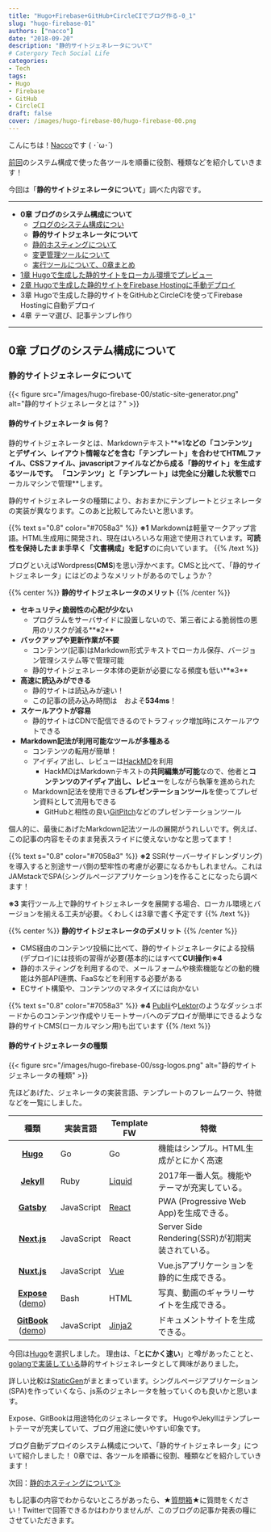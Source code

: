 ```yaml
---
title: "Hugo+Firebase+GitHub+CircleCIでブログ作る-0_1"
slug: "hugo-firebase-01"
authors: ["nacco"]
date: "2018-09-20"
description: "静的サイトジェネレータについて"
# Catergory Tech Social Life
categories:
- Tech
tags:
- Hugo
- Firebase
- GitHub
- CircleCI
draft: false
cover: /images/hugo-firebase-00/hugo-firebase-00.png
---
```


こんにちは！[Nacco](https://twitter.com/climbing_nacco)です ( ･`ω･´)

[前回](../hugo-firebase-00#システム構成)のシステム構成で使った各ツールを順番に役割、種類などを紹介していきます！

今回は「**静的サイトジェネレータについて**」調べた内容です。

---

- **0章 ブログのシステム構成について**
    - [ブログのシステム構成につい](../hugo-firebase-00)
    - **静的サイトジェネレータについて**
    - [静的ホスティングについて](../hugo-firebase-02)
    - [変更管理ツールについて](../hugo-firebase-03)
    - [実行ツールについて、0章まとめ](../hugo-firebase-04)
- [1章 Hugoで生成した静的サイトをローカル環境でプレビュー](../hugo-firebase-10)
- [2章 Hugoで生成した静的サイトをFirebase Hostingに手動デプロイ](../hugo-firebase-20)
- 3章 Hugoで生成した静的サイトをGitHubとCircleCIを使ってFirebase Hostingに自動デプロイ
- 4章 テーマ選び、記事テンプレ作り

---
## 0章 ブログのシステム構成について

### 静的サイトジェネレータについて
{{< figure src="/images/hugo-firebase-00/static-site-generator.png" alt="静的サイトジェネレータとは？" >}}

#### 静的サイトジェネレータ is 何？

静的サイトジェネレータとは、Markdownテキスト**※1**などの「**コンテンツ**」とデザイン、レイアウト情報などを含む「**テンプレート**」を合わせてHTMLファイル、CSSファイル、javascriptファイルなどから成る「**静的サイト**」を生成するツールです。
「コンテンツ」と「テンプレート」は完全に分離した状態で**ローカルマシンで管理**します。


静的サイトジェネレータの種類により、おおまかにテンプレートとジェネレータの実装が異なります。このあと比較してみたいと思います。

{{% text s="0.8" color="#7058a3" %}}
**※1** Markdownは軽量マークアップ言語。HTML生成用に開発され、現在はいろいろな用途で使用されています。**可読性を保持したまま手早く「文書構成」を記す**のに向いています。
{{% /text %}}

ブログといえばWordpress(**CMS**)を思い浮かべます。CMSと比べて、「静的サイトジェネレータ」にはどのようなメリットがあるのでしょうか？

{{% center %}}
**静的サイトジェネレータのメリット**
{{% /center %}}


- **セキュリティ脆弱性の心配が少ない**
    - プログラムをサーバサイドに設置しないので、第三者による脆弱性の悪用のリスクが減る**※2**
- **バックアップや更新作業が不要**
    - コンテンツ(記事)はMarkdown形式テキストでローカル保存、バージョン管理システム等で管理可能
    - 静的サイトジェネレータ本体の更新が必要になる頻度も低い**※3**
- **高速に読込みができる**
    - 静的サイトは読込みが速い！
    - この記事の読み込み時間は　およそ**534ms**！
- **スケールアウトが容易**
    - 静的サイトはCDNで配信できるのでトラフィック増加時にスケールアウトできる
- **Markdown記法が利用可能なツールが多種ある**
    - コンテンツの転用が簡単！
    - アイディア出し、レビューは[HackMD](https://hackmd.io/)を利用
        - HackMDはMarkdownテキストの**共同編集が可能**なので、他者と**コンテンツのアイディア出し、レビュー**をしながら執筆を進められた
    - Markdown記法を使用できる**プレゼンテーションツール**を使ってプレゼン資料として流用もできる
        - GitHubと相性の良い[GitPitch](https://gitpitch.com/docs/getting-started/tutorial/)などのプレゼンテーションツール

個人的に、最後にあげたMarkdown記法ツールの展開がうれしいです。例えば、この記事の内容をそのまま発表スライドに使えないかなと思ってます！


{{% text s="0.8" color="#7058a3" %}}
**※2** SSR(サーバーサイドレンダリング)を導入すると別途サーバ側の堅牢性の考慮が必要になるかもしれません。これはJAMstackでSPA(シングルページアプリケーション)を作ることになったら調べます！

**※3** 実行ツール上で静的サイトジェネレータを展開する場合、ローカル環境とバージョンを揃える工夫が必要。くわしくは3章で書く予定です
{{% /text %}} 

{{% center %}}
**静的サイトジェネレータのデメリット**
{{% /center %}}


- CMS経由のコンテンツ投稿に比べて、静的サイトジェネレータによる投稿(デプロイ)には技術の習得が必要(基本的にはすべて**CUI操作**)**※4**
- 静的ホスティングを利用するので、メールフォームや検索機能などの動的機能は外部API連携、FaaSなどを利用する必要がある
- ECサイト構築や、コンテンツのマネタイズには向かない

{{% text s="0.8" color="#7058a3" %}}
**※4** [Publii](https://getpublii.com/)や[Lektor](https://www.getlektor.com/)のようなダッシュボードからのコンテンツ作成やリモートサーバへのデプロイが簡単にできるような静的サイトCMS(ローカルマシン用)も出ています
{{% /text %}} 


#### 静的サイトジェネレータの種類
{{< figure src="/images/hugo-firebase-00/ssg-logos.png" alt="静的サイトジェネレータの種類" >}}

先ほどあげた、ジェネレータの実装言語、テンプレートのフレームワーク、特徴などを一覧にしました。

| 種類                                                                                       | 実装言語   | Template FW                                 | 特徴                                             |
| :----------------------------------------------------------------------------------------: | ---------- | ------------------------------------------- | ------------------------------------------------ |
| **[Hugo](https://gohugo.io/)**                                                             | Go         | Go                                          | 機能はシンプル。HTML生成がとにかく高速           |
| **[Jekyll](https://jekyllrb.com/)**                                                        | Ruby       | [Liquid](https://shopify.github.io/liquid/) | 2017年一番人気。機能やテーマが充実している。     |
| **[Gatsby](https://www.gatsbyjs.org/)**                                                    | JavaScript | [React](https://reactjs.org/)               | PWA (Progressive Web App)を生成できる。          |
| **[Next.js](https://nextjs.org/)**                                                         | JavaScript | React                                       | Server Side Rendering(SSR)が初期実装されている。 |
| **[Nuxt.js](https://ja.nuxtjs.org/)**                                                      | JavaScript | [Vue](https://jp.vuejs.org/index.html)      | Vue.jsアプリケーションを静的に生成できる。       |
| **[Expose](https://github.com/Jack000/Expose)** ([demo](http://jack.ventures/2014/japan/)) | Bash       | HTML                                        | 写真、動画のギャラリーサイトを生成できる。       |
| **[GitBook](https://www.gitbook.com/)** ([demo](https://docs.gitbook.com/))                | JavaScript | [Jinja2](http://jinja.pocoo.org/docs/2.10/) | ドキュメントサイトを生成できる。                 |

今回は[Hugo](https://gohugo.io/)を選択しました。
理由は、「**とにかく速い**」と噂があったことと、[golangで実装している](https://github.com/gohugoio/hugo)静的サイトジェネレータとして興味がありました。

詳しい比較は[StaticGen](https://www.staticgen.com/)がまとまっています。シングルページアプリケーション(SPA)を作っていくなら、js系のジェネレータを触っていくのも良いかと思います。

Expose、GitBookは用途特化のジェネレータです。
HugoやJekyllはテンプレートテーマが充実していて、ブログ用途に使いやすい印象です。
 
ブログ自動デプロイのシステム構成について、「静的サイトジェネレータ」について紹介しました！
0章では、各ツールを順番に役割、種類などを紹介していきます！

次回：[静的ホスティングについて≫](../hugo-firebase-02)

もし記事の内容でわからないところがあったら、★[質問箱](https://peing.net/ja/climbing_nacco?event=0)★に質問をください！Twitterで回答できるかはわかりませんが、このブログの記事か発表の糧にさせていただきます。